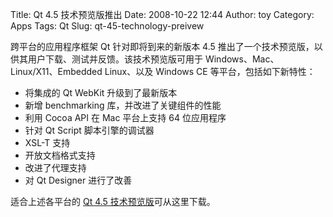 Title: Qt 4.5 技术预览版推出
Date: 2008-10-22 12:44
Author: toy
Category: Apps
Tags: Qt
Slug: qt-45-technology-preivew

跨平台的应用程序框架 Qt 针对即将到来的新版本 4.5
推出了一个技术预览版，以供其用户下载、测试并反馈。该技术预览版可用于
Windows、Mac、Linux/X11、Embedded Linux、以及 Windows CE
等平台，包括如下新特性：

-   将集成的 Qt WebKit 升级到了最新版本
-   新增 benchmarking 库，并改进了关键组件的性能
-   利用 Cocoa API 在 Mac 平台上支持 64 位应用程序
-   针对 Qt Script 脚本引擎的调试器
-   XSL-T 支持
-   开放文档格式支持
-   改进了代理支持
-   对 Qt Designer 进行了改善

适合上述各平台的 [Qt 4.5
技术预览版](http://trolltech.com/developer/preview-qt-4.5)可从这里下载。
